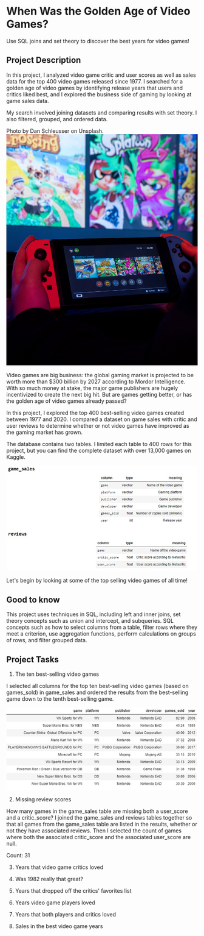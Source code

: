 # When Was the Golden Age of Video Games? 
Use SQL joins and set theory to discover the best years for video games!

## Project Description
In this project, I analyzed video game critic and user scores as well as sales data for the top 400 video games released since 1977. I searched for a golden age of video games by identifying release years that users and critics liked best, and I explored the business side of gaming by looking at game sales data.

My search involved joining datasets and comparing results with set theory. I also filtered, grouped, and ordered data. 

Photo by Dan Schleusser on Unsplash.
![alt text](https://github.com/natvalenz/videoGames/blob/main/images/video_game.jpg)

Video games are big business: the global gaming market is projected to be worth more than $300 billion by 2027 according to Mordor Intelligence. With so much money at stake, the major game publishers are hugely incentivized to create the next big hit. But are games getting better, or has the golden age of video games already passed?

In this project, I explored the top 400 best-selling video games created between 1977 and 2020. I compared a dataset on game sales with critic and user reviews to determine whether or not video games have improved as the gaming market has grown.

The database contains two tables. I limited each table to 400 rows for this project, but you can find the complete dataset with over 13,000 games on Kaggle.

![alt text](https://github.com/natvalenz/videoGames/blob/main/images/1.jpg)

Let's begin by looking at some of the top selling video games of all time!

## Good to know
This project uses techniques in SQL, including left and inner joins, set theory concepts such as union and intercept, and subqueries. SQL concepts such as how to select columns from a table, filter rows where they meet a criterion, use aggregation functions, perform calculations on groups of rows, and filter grouped data.

## Project Tasks
1. The ten best-selling video games

I selected all columns for the top ten best-selling video games (based on games_sold) in game_sales and ordered the results from the best-selling game down to the tenth best-selling game.

![alt text](https://github.com/natvalenz/videoGames/blob/main/images/2.jpg)


2. Missing review scores

How many games in the game_sales table are missing both a user_score and a critic_score?
I joined the game_sales and reviews tables together so that all games from the game_sales table are listed in the results, whether or not they have associated reviews.
Then I selected the count of games where both the associated critic_score and the associated user_score are null.

Count: 31

3. Years that video game critics loved


4. Was 1982 really that great?


5. Years that dropped off the critics' favorites list


6. Years video game players loved


7. Years that both players and critics loved


8. Sales in the best video game years
